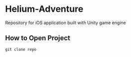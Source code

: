 # Helium-Adventure
Repository for iOS application built with Unity game engine
## How to Open Project

    git clone repo
